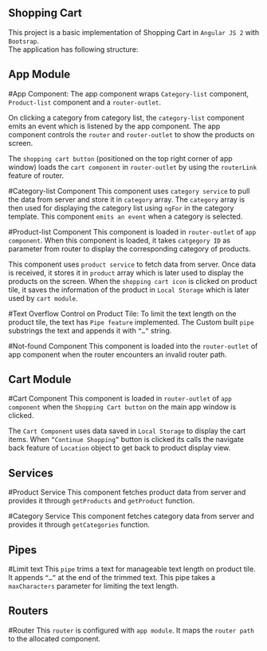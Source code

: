 ## Shopping Cart
This project is a basic implementation of Shopping Cart in `Angular JS 2` with `Bootsrap`.  
The application has following structure:
## App Module
#App Component:
The app component wraps `Category-list` component, `Product-list` component and a `router-outlet`.

On clicking a category from category list, the `category-list` component emits an event which is listened by the app component. The app component controls the `router` and `router-outlet` to show the products on screen.  

The `shopping cart button` (positioned on the top right corner of app window) loads the `cart component` in `router-outlet` by using the `routerLink` feature of router. 

#Category-list Component
This component uses `category service` to pull the data from server and store it in `category` array. The `category` array is then used for displaying the category list using `ngFor` in the category template. This component `emits an event` when a category is selected. 

#Product-list Component
This component is loaded in `router-outlet` of `app component`. When this component is loaded, it takes `catgegory ID` as parameter from router to display the corresponding category of products.

This component uses `product service` to fetch data from server. Once data is received, it stores it in `product` array which is later used to display the products on the screen.
When the `shopping cart icon` is clicked on product tile, it saves the information of the product in `Local Storage` which is later used by `cart module`.

#Text Overflow Control on Product Tile:
To limit the text length on the product tile, the text has `Pipe feature` implemented. The Custom built `pipe` substrings the text and appends it with `“…”` string. 

#Not-found Component
This component is loaded into the `router-outlet` of app component when the router encounters an invalid router path.


## Cart Module

#Cart Component
This component is loaded in `router-outlet` of `app component` when the `Shopping Cart button` on the main app window is clicked. 

The `Cart Component` uses data saved in `Local Storage` to display the cart items.
When `“Continue Shopping”` button is clicked its calls the navigate back feature of `Location` object to get back to product display view. 

## Services

#Product Service
This component fetches product data from server and provides it through `getProducts` and `getProduct` function. 

#Category Service
This component fetches category data from server and provides it through `getCategories` function. 

## Pipes

#Limit text
This `pipe` trims a text for manageable text length on product tile. It appends `“…”` at the end of the trimmed text. This pipe takes a `maxCharacters` parameter for limiting the text length.

## Routers

#Router
This `router` is configured with `app module`. It maps the `router path` to the  allocated component. 


